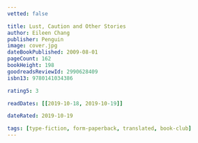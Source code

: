 ```yaml
---
vetted: false

title: Lust, Caution and Other Stories
author: Eileen Chang
publisher: Penguin
image: cover.jpg
dateBookPublished: 2009-08-01
pageCount: 162
bookHeight: 198
goodreadsReviewId: 2990628409
isbn13: 9780141034386

rating5: 3

readDates: [[2019-10-18, 2019-10-19]]

dateRated: 2019-10-19

tags: [type-fiction, form-paperback, translated, book-club]
---
```

